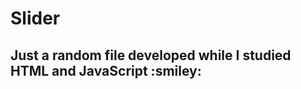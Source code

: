 <h1>Slider</h1>
<h2>Just a random file developed while I studied HTML and JavaScript :smiley: </h2>
